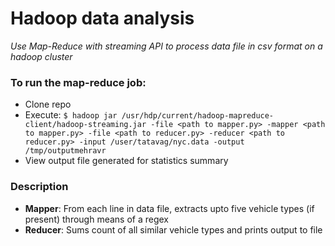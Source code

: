 # Hadoop data analysis
*Use Map-Reduce with streaming API to process data file in csv format on a hadoop cluster*

### To run the map-reduce job:
- Clone repo
- Execute: ```$ hadoop jar /usr/hdp/current/hadoop-mapreduce-client/hadoop-streaming.jar -file <path to mapper.py> -mapper <path to mapper.py> -file <path to reducer.py> -reducer <path to reducer.py> -input /user/tatavag/nyc.data -output /tmp/outputmehravr```
- View output file generated for statistics summary

### Description

- **Mapper**: From each line in data file, extracts upto five vehicle types (if present) through means of a regex
- **Reducer**: Sums count of all similar vehicle types and prints output to file
